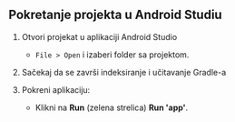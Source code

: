## Pokretanje projekta u Android Studiu

1. Otvori projekat u aplikaciji Android Studio
    - `File > Open` i izaberi folder sa projektom.

2. Sačekaj da se završi indeksiranje i učitavanje Gradle-a

3. Pokreni aplikaciju:
    - Klikni na **Run** (zelena strelica) **Run 'app'**.